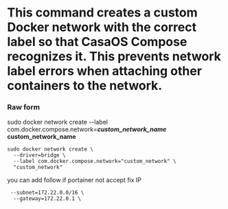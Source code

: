 # This command creates a custom Docker network with the correct label so that CasaOS Compose recognizes it. This prevents network label errors when attaching other containers to the network.

### Raw form

sudo docker network create --label com.docker.compose.network=***custom_network_name*** **custom_network_name**

```
sudo docker network create \
  --driver=bridge \
  --label com.docker.compose.network="custom_network" \
  "custom_network"

```

you can add follow if portainer not accept fix IP
```
 --subnet=172.22.0.0/16 \
  --gateway=172.22.0.1 \
```
